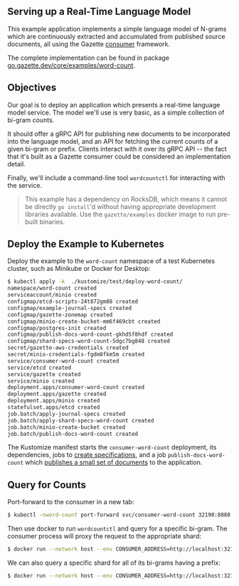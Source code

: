 Serving up a Real-Time Language Model
-------------------------------------

This example application implements a simple language model of N-grams which are
continuously extracted and accumulated from published source documents, all using
the Gazette
[consumer](https://godoc.org/go.gazette.dev/core/consumer) framework.

The complete implementation can be found in package
[go.gazette.dev/core/examples/word-count](https://go.doc.org/go.gazette.dev/core/examples/word-count).

Objectives
----------

Our goal is to deploy an application which presents a real-time language model service.
The model we'll use is very basic, as a simple collection of bi-gram counts.

It should offer a gRPC API for publishing new documents to be incorporated into the
language model, and an API for fetching the current counts of a given bi-gram or
prefix. Clients interact with it over its gRPC API -- the fact that it's built as a
Gazette consumer could be considered an implementation detail.

Finally, we'll include a command-line tool `wordcountctl` for interacting with the service.

> This example has a dependency on RocksDB, which means it cannot be directly
> `go install`'d without having appropriate development libraries available.
> Use the `gazette/examples` docker image to run pre-built binaries.

Deploy the Example to Kubernetes
--------------------------------

Deploy the example to the `word-count` namespace of a test Kubernetes cluster,
such as Minikube or Docker for Desktop:

```bash
$ kubectl apply -k  ./kustomize/test/deploy-word-count/
namespace/word-count created
serviceaccount/minio created
configmap/etcd-scripts-24t872gm88 created
configmap/example-journal-specs created
configmap/gazette-zonemap created
configmap/minio-create-bucket-mm6f469cbt created
configmap/postgres-init created
configmap/publish-docs-word-count-gkhd5f8hdf created
configmap/shard-specs-word-count-5dgc7bg848 created
secret/gazette-aws-credentials created
secret/minio-credentials-fgdm8fkm5m created
service/consumer-word-count created
service/etcd created
service/gazette created
service/minio created
deployment.apps/consumer-word-count created
deployment.apps/gazette created
deployment.apps/minio created
statefulset.apps/etcd created
job.batch/apply-journal-specs created
job.batch/apply-shard-specs-word-count created
job.batch/minio-create-bucket created
job.batch/publish-docs-word-count created
```

The Kustomize manifest starts the `consumer-word-count` deployment, its
dependencies, jobs to
[create specifications](../kustomize/bases/example-word-count/shard_specs.yaml),
and a job `publish-docs-word-count` which
[publishes a small set of documents](../kustomize/bases/example-word-count/publish_docs.sh)
to the application.

Query for Counts
----------------

Port-forward to the consumer in a new tab:
```bash
$ kubectl -nword-count port-forward svc/consumer-word-count 32190:8080
```

Then use docker to run `wordcountctl` and query for a specific bi-gram.
The consumer process will proxy the request to the appropriate shard:
```bash
$ docker run --network host --env CONSUMER_ADDRESS=http://localhost:32190 --rm -it gazette/examples wordcountctl query --prefix="the city"
```

We can also query a specific shard for all of its bi-grams having a prefix:
```bash
$ docker run --network host --env CONSUMER_ADDRESS=http://localhost:32190 --rm -it gazette/examples wordcountctl query --prefix="the" --shard=shard-000
```


